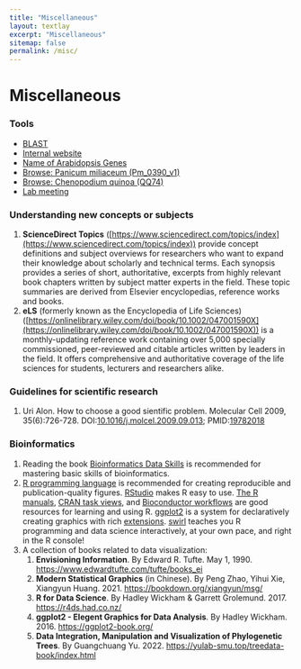 ```yaml
---
title: "Miscellaneous"
layout: textlay
excerpt: "Miscellaneous"
sitemap: false
permalink: /misc/
---
```


# Miscellaneous

### Tools

- [BLAST](http://lab.genome.work:5634/)
- [Internal website](http://lab.genome.work/)
- [Name of Arabidopsis Genes](https://lileiting.shinyapps.io/names-of-arabidopsis-genes/)
- [Browse: Panicum miliaceum \(Pm\_0390\_v1\)](https://genomevolution.org/coge/GenomeView.pl?embed=&gid=52484&tracks=sequence%2Cfeatures129406_gene)
- [Browse: Chenopodium quinoa (QQ74)](https://www.cbrc.kaust.edu.sa/chenopodiumdb/gbrowse.html)
- <a href="{{ site.url }}{{ site.baseurl }}/labmeeting">Lab meeting</a>

### Understanding new concepts or subjects

1. **ScienceDirect Topics** ([https://www.sciencedirect.com/topics/index](https://www.sciencedirect.com/topics/index)) provide concept definitions and subject overviews for researchers who want to expand their knowledge about scholarly and technical terms. Each synopsis provides a series of short, authoritative, excerpts from highly relevant book chapters written by subject matter experts in the field. These topic summaries are derived from Elsevier encyclopedias, reference works and books.
1. **eLS** (formerly known as the Encyclopedia of Life Sciences) ([https://onlinelibrary.wiley.com/doi/book/10.1002/047001590X](https://onlinelibrary.wiley.com/doi/book/10.1002/047001590X)) is a monthly-updating reference work containing over 5,000 specially commissioned, peer-reviewed and citable articles written by leaders in the field. It offers comprehensive and authoritative coverage of the life sciences for students, lecturers and researchers alike.

### Guidelines for scientific research

1. Uri Alon. How to choose a good sientific problem. Molecular Cell 2009, 35(6):726-728. DOI:[10.1016/j.molcel.2009.09.013](https://doi.org/10.1016/j.molcel.2009.09.013); PMID:[19782018](https://www.ncbi.nlm.nih.gov/pubmed/19782018)

### Bioinformatics

1. Reading the book [Bioinformatics Data Skills](http://shop.oreilly.com/product/0636920030157.do) is recommended for mastering basic skills of bioinformatics.
1. [R programming language](https://cran.r-project.org/) is recommended for creating reproducible and publication-quality figures. [RStudio](https://www.rstudio.com/) makes R easy to use. [The R manuals](https://cran.r-project.org/manuals.html), [CRAN task views](https://cran.r-project.org/web/views/), and [Bioconductor workflows](http://bioconductor.org/packages/release/workflows/) are good resources for learning and using R. [ggplot2](https://ggplot2.tidyverse.org/reference/index.html) is a system for declaratively creating graphics with rich [extensions](https://exts.ggplot2.tidyverse.org). [swirl](https://swirlstats.com) teaches you R programming and data science interactively, at your own pace, and right in the R console!
1. A collection of books related to data visualization: 
    1. **Envisioning Information**. By Edward R. Tufte. May 1, 1990. <https://www.edwardtufte.com/tufte/books_ei>
    2. **Modern Statistical Graphics** (in Chinese). By Peng Zhao, Yihui Xie, Xiangyun Huang. 2021. <https://bookdown.org/xiangyun/msg/>
    3. **R for Data Science**. By Hadley Wickham & Garrett Grolemund. 2017. <https://r4ds.had.co.nz/>
    4. **ggplot2 - Elegent Graphics for Data Analysis**. By Hadley Wickham. 2016. <https://ggplot2-book.org/>
    5. **Data Integration, Manipulation and Visualization of Phylogenetic Trees**. By Guangchuang Yu. 2022. <https://yulab-smu.top/treedata-book/index.html>
